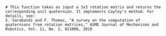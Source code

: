     # This function takes as input a 3x3 rotation matrix and returns the corresponding unit quaternion. It implements Cayley's method. For details, see:
    S. Sarabandi and F. Thomas, "A survey on the computation of quaternions from rotation matrices," ASME Journal of Mechanisms and Robotics, Vol. 11, No. 2, 021006, 2019
